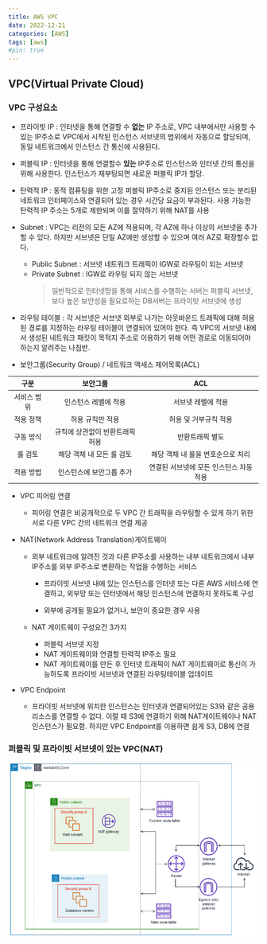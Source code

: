 ```yaml
---
title: AWS VPC
date: 2022-12-21
categories: [AWS]
tags: [aws]
#pin: true
---
```


## VPC(Virtual Private Cloud)

### VPC 구성요소

- 프라이빗 IP : 인터넷을 통해 연결할 수 **없는** IP 주소로, VPC 내부에서만 사용할 수 있는 IP주소로 VPC에서 시작된 인스턴스 서브넷의 범위에서 자동으로 할당되며, 동일 네트워크에서 인스턴스 간 통신에 사용된다.

- 퍼블릭 IP : 인터넷을 통해 연결할수 **있는** IP주소로 인스턴스와 인터넷 간의 통신을 위해 사용한다. 인스턴스가 재부팅되면 새로운 퍼블릭 IP가 할당.

- 탄력적 IP : 동적 컴퓨팅을 위한 고정 퍼블릭 IP주소로 중지된 인스턴스 또는 분리된 네트워크 인터페이스와 연결되어 있는 경우 시간당 요금이 부과된다. 사용 가능한 탄력적 IP 주소는 5개로 제한되며 이를 절약하기 위해 NAT를 사용

- Subnet : VPC는 리전의 모든 AZ에 적용되며, 각 AZ에 하나 이상의 서브넷을 추가할 수 있다. 하지만 서브넷은 단일 AZ에만 생성할 수 있으며 여러 AZ로 확장할수 없다.

  - Public Subnet : 서브넷 네트워크 트래픽이 IGW로 라우팅이 되는 서브넷
  - Private Subnet : IGW로 라우팅 되지 않는 서브넷
    > 일반적으로 인터넷망을 통해 서비스를 수행하는 서버는 퍼블릭 서브넷, 보다 높은 보안성을 필요로하는 DB서버는 프라이빗 서브넷에 생성

- 라우팅 테이블 : 각 서브넷은 서브넷 외부로 나가는 아웃바운드 트래픽에 대해 허용된 경로를 지정하는 라우팅 테이블이 연결되어 있어야 한다. 즉 VPC의 서브넷 내에서 생성된 네트워크 패킷이 목적지 주소로 이용하기 위해 어떤 경로로 이동되어야 하는지 알려주는 나침반.

- 보안그룹(Security Group) / 네트워크 액세스 제어목록(ACL)

|    구분     |            보안그룹             |                  ACL                   |
| :---------: | :-----------------------------: | :------------------------------------: |
| 서비스 범위 |      인스턴스 레벨에 적용       |           서브넷 레벨에 적용           |
|  적용 정책  |        허용 규칙만 적용         |         허용 및 거부규칙 적용          |
|  구동 방식  | 규칙에 상관없이 반환트래픽 허용 |            반환트래픽 별도             |
|   룰 검토   |    해당 객체 내 모든 룰 검토    |   해당 객체 내 룰을 번호순으로 처리    |
|  적용 방법  |    인스턴스에 보안그룹 추가     | 연결된 서브넷에 모든 인스턴스 자동적용 |

- VPC 피어링 연결

  - 피어링 연결은 비공개적으로 두 VPC 간 트래픽을 라우팅할 수 있게 하기 위한 서로 다른 VPC 간의 네트워크 연결 제공

- NAT(Network Address Translation)게이트웨이

  - 외부 네트워크에 알려진 것과 다른 IP주소를 사용하는 내부 네트워크에서 내부 IP주소를 외부 IP주소로 변환하는 작업을 수행하는 서비스

    - 프라이빗 서브넷 내에 있는 인스턴스를 인터넷 또는 다른 AWS 서비스에 연결하고, 외부망 또는 인터넷에서 해당 인스턴스에 연결하지 못하도록 구성

    - 외부에 공개될 필요가 없거나, 보안이 중요한 경우 사용

  - NAT 게이트웨이 구성요건 3가지
    - 퍼블릭 서브넷 지정
    - NAT 게이트웨이와 연결할 탄력적 IP주소 필요
    - NAT 게이트웨이를 만든 후 인터넷 트래픽이 NAT 게이트웨이로 통신이 가능하도록 프라이빗 서브넷과 연결된 라우팅테이블 업데이트

- VPC Endpoint

  - 프라이빗 서브넷에 위치한 인스턴스는 인터넷과 연결되어있는 S3와 같은 공용 리소스를 연결할 수 없다. 이럴 때 S3에 연결하기 위해 NAT게이트웨이나 NAT 인스턴스가 필요함. 하지만 VPC Endpoint를 이용하면 쉽게 S3, DB에 연결

### 퍼블릭 및 프라이빗 서브넷이 있는 VPC(NAT)

![image](/assets/img/vpc.PNG)
